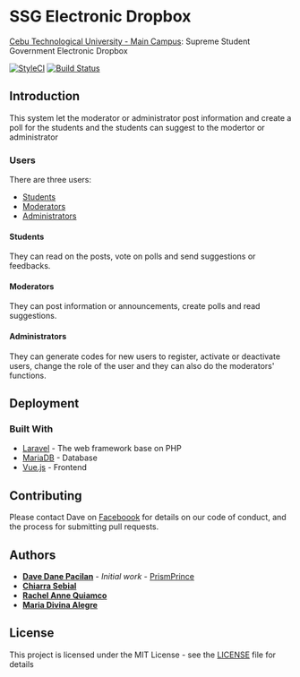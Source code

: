 # SSG Electronic Dropbox

[Cebu Technological University - Main Campus](http://http://www.ctu.edu.ph): Supreme Student Government Electronic Dropbox

[![StyleCI](https://styleci.io/repos/76892434/shield?branch=master)](https://styleci.io/repos/76892434)
[![Build Status](https://travis-ci.org/PrismPrince/SSG-Electronic-Dropbox.svg?branch=master)](https://travis-ci.org/PrismPrince/SSG-Electronic-Dropbox)

## Introduction

This system let the moderator or administrator post information and create a poll for the students and the students can suggest to the modertor or administrator

### Users

There are three users:

* [Students](#students)
* [Moderators](#moderators)
* [Administrators](#administrators)

#### Students

They can read on the posts, vote on polls and send suggestions or feedbacks.

#### Moderators

They can post information or announcements, create polls and read suggestions.

#### Administrators

They can generate codes for new users to register, activate or deactivate users, change the role of the user and they can also do  the moderators' functions.

## Deployment

### Built With

* [Laravel](https://laravel.com) - The web framework base on PHP
* [MariaDB](https://mariadb.com) - Database
* [Vue.js](https://vuejs.org) - Frontend

## Contributing

Please contact Dave on [Faceboook](https://www.facebook.com/prismprince.xx) for details on our code of conduct, and the process for submitting pull requests.

## Authors

* **[Dave Dane Pacilan](https:://www.facebook.com/prismprince.xx)** - *Initial work* - [PrismPrince](https://github.com/PrismPrince)
* **[Chiarra Sebial](https://www.facebook.com/chiarra.sebial)**
* **[Rachel Anne Quiamco](https://www.facebook.com/quiamco123)**
* **[Maria Divina Alegre](https://www.facebook.com/Iya.Alegre08)**

## License

This project is licensed under the MIT License - see the [LICENSE](LICENSE) file for details
